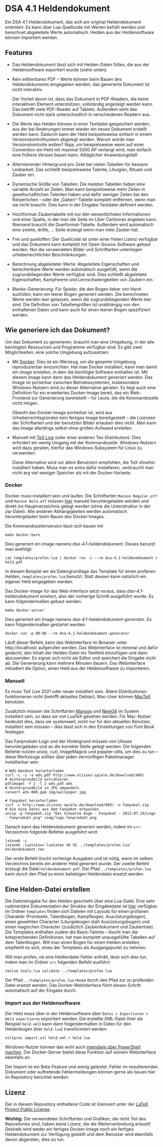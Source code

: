 # DSA 4.1 Heldendokument

Ein DSA 4.1 Heldendokument, das sich am original Heldendokument orientiert.
Es kann über Lua-Quellcode mit Werten befüllt werden und berechnet abgeleitete Werte automatisch.
Helden aus der Heldensoftware können importiert werden.

## Features

 * Das Heldendokument lässt sich mit Helden-Daten füllen, die aus der Heldensoftware exportiert wurde (siehe unten).
 * Kein editierbares PDF – Werte können beim Bauen des Heldendokuments eingegeben werden, das generierte Dokument ist nicht interaktiv.

   Der Vorteil davon ist, dass das Dokument in PDF-Readern, die keine interaktiven Element unterstützen, vollständig angezeigt werden kann.
   Das betrifft viele PDF-Reader auf Tablets.
   Außerdem sieht das Dokument nicht stark unterschiedlich in verschiedenen Readern aus.
 * Die Werte des Helden können in einer Textdatei gespeichert werden, aus der bei Änderungen immer wieder ein neues Dokument erstellt werden kann.
   Dadurch kann der Held beispielsweise einfach in einem Versionskontrollsystem abgelegt werden.
   Warum würde man Versionskontrolle wollen? Naja, um beispielsweise wenn auf einer Convention ein Held mit maximal 5000 AP verlangt wird, man einfach eine frühere Version bauen kann. Alltäglicher Anwendungsfall!
 * Alternierender Hintergrund pro Zeile bei vielen Tabellen für bessere Lesbarkeit.
   Das schließt beispielsweise Talente, Liturgien, Rituale und Zauber ein.
 * Dynamische Größe von Tabellen:
   Die meisten Tabellen haben eine variable Anzahl an Zeilen.
   Man kann beispielsweise mehr Zeilen in gesellschaftlichen Talenten haben und dafür weniger Zeilen bei den Körperlichen – oder die „Gaben“-Tabelle komplett entfernen, wenn man sie nicht braucht.
   Dies kann in der Eingabe-Textdatei definiert werden.
 * Hochformat-Zaubertabelle mit nur den wesentlichsten Informationen und einer Spalte, in der man die Seite im Liber Cantiones angeben kann.
   Niemand braucht die Querformat-Tabelle.
   Außerdem wird automatisch eine zweite, dritte, … Seite erzeugt wenn man viele Zauber hat.
 * Frei und quelloffen: Der Quellcode ist unter einer freien Lizenz verfügbar und das Dokument kann komplett mit Open-Source-Software gebaut werden.
   Nur die verwendeten Bilder und Schriftarten unterliegen urheberrechtlichen Beschränkungen.
 * Berechnung abgeleiteter Werte:
   Abgeleitete Eigenschaften und berechenbare Werte werden automatisch ausgefüllt, wenn die zugrundeliegenden Werte verfügbar sind.
   Dies schließt abgeleitete Eigenschaften, Kampfwerte und Lernschwierigkeiten von Zaubern ein.
 * Blanko-Generierung:
   Für Spieler, die den Bogen lieber von Hand ausfüllen, kann ein leerer Bogen generiert werden.
   Die berechneten Werte werden leer gelassen, wenn die zugrundeliegenden Werte leer sind.
   Die Definition von Tabellengrößen ist unabhängig von den enthaltenen Daten und kann auch für einen leeren Bogen spezifiziert werden.

## Wie generiere ich das Dokument?

Um das Dokument zu generieren, braucht man eine Umgebung, in der alle benötigten Ressourcen und Programme verfügbar sind.
Es gibt zwei Möglichkeiten, eine solche Umgebung aufzusetzen:

 * Mit [Docker](https://www.docker.com): Dies ist ein Werzeug, um die gesamte Umgebung reproduzierbar einzurichten.
   Hat man Docker installiert, kann man damit ein *image* erstellen, in dem die benötigte Software enthalten ist.
   Mit diesem Image kann dann das Heldendokument generiert werden.
   Das Image ist portierbar zwischen Betriebssystemen, insbesondere Windows-Nutzern wird zu dieser Alternative geraten.
   Es liegt auch eine Definition für ein erweitertes Docker-Image bereit, das ein Web-Frontend zur Generierung bereitstellt – für Leute, die die Kommandozeile nicht mögen.

   Obwohl das Docker-Image portierbar ist, wird aus Urheberrechtsgründen kein fertiges Image bereitgestellt – die Lizenzen der Schriftarten und der benutzten Bilder erlauben dies nicht.
   Man kann das Image allerdings selbst ohne großen Aufwand erstellen.
 * Manuell mit [TeX Live](https://www.tug.org/texlive/) (oder einer anderen Tex-Distribution):
   Dies erfordert ein wenig Umgang mit der Kommandozeile.
   Windows-Nutzern wird dazu geraten, hierfür das Windows-Subsystem für Linux zu verwenden.

   Diese Alternative wird vor allem Benutzern empfohlen, die TeX ohnehin installiert haben.
   Muss man es extra dafür installieren, verbraucht man nicht arg viel weniger Speicher als mit der Docker-Variante.

### Docker

Docker muss installiert sein und laufen.
Die Schriftarten `Manson Regular.otf` und `Manson Bold.otf` müssen [hier](https://fontsgeek.com/manson-font) manuell heruntergeladen werden und direkt ins Hauptverzeichnis gelegt werden (ohne die Unterstruktur in der zip-Datei).
Alle anderen Abhängigkeiten werden automatisch heruntergeladen beim Bauen des Docker-Images.

Die Kommandozeilenversion lässt sich bauen mit

    make docker-bare

Dies generiert ein Image namens *dsa-4.1-heldendokument*.
Dieses benutzt man wiefolgt:

    cat templates/profan.lua | docker run -i --rm dsa-4.1-heldendokument > held.pdf

In diesem Beispiel wir als Datengrundlage das Template für einen profanen Helden, `templates/profan.lua` benutzt.
Statt dessen kann natürlich ein eigener Held eingegeben werden.

Das Docker-Image für das Web-Interface setzt voraus, dass *dsa-4.1-heldendokument* existiert, also der vorherige Schritt ausgeführt wurde.
Es kann folgendermaßen gebaut werden:

    make docker-server

Dies generiert ein Image namens *dsa-4.1-heldendokument-generator*.
Es kann folgendermaßen gestartet werden:

    docker run -p 80:80 --rm dsa-4.1-heldendokument-generator

Läuft dieser Befehl, kann das Webinterface im Browser unter http://localhost/ aufgerufen werden.
Das Webinterface ist minimal und dafür gedacht, den Inhalt der Helden-Datei ins Textfeld einzufügen und dann abzusenden.
Es eignet sich nicht als Editor und speichert die Eingabe nicht ab.
Die Generierung kann mehrere Minuten dauern.
Das Webinterface inkludiert die Option, einen Held aus der Heldensoftware zu importieren.

### Manuell

Es muss TeX Live 2021 oder neuer installiert sein.
Ältere Distributionen funktionieren nicht (betrifft aktuelles Debian).
Mac-User können [MacTeX](https://www.tug.org/mactex/) benutzen.

Zusätzlich müssen die Schriftarten [Manson](https://fontsgeek.com/manson-font) und [NewG8](https://github.com/probonopd/font-newg8/releases/tag/continuous) im System installiert sein, so dass sie von LuaTeX gesehen werden.
Für Mac-Nutzer bedeutet dies, dass sie systemweit, nicht nur für den aktuellen Benutzer, installiert sein müssen – dies lässt sich in den Einstellungen von *Font Book* festlegen.

Das Fanprodukt-Logo und der Hintergrund müssen von Ulisses heruntergeladen und an die korrekte Stelle gelegt werden.
Die folgenden Befehle nutzen unzip, curl, ImageMagick und poppler-utils, um dies zu tun – diese Werkzeuge sollten über jeden vernünftigen Paketmanager installierbar sein:

    # WdS-Handout herunterladen
    curl -L -s -o wds.pdf http://www.ulisses-spiele.de/download/468/
    # Hintergrundbild extrahieren
    pdfimages -f 2 -l 2 wds.pdf wds
    # Hintergrundbild in JPG umwandeln
    convert wds-000.ppm img/wallpaper.jpg

    # Fanpaket herunterladen
    curl -L http://www.ulisses-spiele.de/download/889/ -o fanpaket.zip
    # Die eine Datei aus dem Fanpaket entpacken
    unzip -p fanpaket.zip "Das Schwarze Auge - Fanpaket - 2013.07.29/Logo - Fanprodukt.png" >img/logo-fanprodukt.png

Danach kann das Heldendokument generiert werden, indem im `src`-Verzeichnis folgende Befehle ausgeführt wird:

    latexmk -c
    latexmk -lualatex='lualatex %O %S ../templates/profan.lua' heldendokument.tex

Der erste Befehl löscht vorherige Ausgaben und ist nötig, wenn im selben Verzeichnis bereits ein anderer Held generiert wurde.
Der zweite Befehl erzeugt die Datei `heldendokument.pdf`.
Der Pfad `../templates/profan.lua` kann durch den Pfad zu einer beliebigen Heldendatei ersetzt werden.

## Eine Helden-Datei erstellen

Die Dateneingabe für den Helden geschieht über eine Lua-Datei.
Eine sehr rudimentäre Dokumentation der Struktur der Eingabedatei ist [hier](https://flyx.github.io/DSA-4.1-Heldendokument/) verfügbar.
Im Ordner `templates` finden sich Dateien mit Layouts für einen profanen Charakter (Frontseite, Talentbogen, Kampfbogen, Ausrüstungsbogen), einen geweihten Character (Liturgiebogen statt Ausrüstungsbogen) und einen magischen Character (zusätzlich Zauberdokument und Zauberliste).
Die Templates enthalten zudem die Basis-Talente – löscht man die entsprechenden Definitionen, hat man komplett unausgefüllte Tabellen auf dem Talentbogen.
Will man einen Bogen für einen Helden erstellen, empfiehlt es sich, eines der Templates als Ausgangspunkt zu nehmen.

Will man prüfen, ob eine Heldendatei Fehler enthält, lässt sich dies tun, indem man im Ordner `src` folgenden Befehl ausführt:

    texlua tools.lua validate ../templates/profan.lua

Der Pfad `../templates/profan.lua` muss durch den Pfad zur zu prüfenden Datei ersetzt werden.
Das Docker-Webinterface führt diesen Schritt automatisch auf der Eingabe durch.

### Import aus der Heldensoftware

Der Held muss über in der Heldensoftware über `Datei > Exportieren > Held exportieren` exportiert werden.
Die erstellte XML-Datei (hier als Beispiel `held.xml`) kann dann folgendermaßen in Daten für den Heldenbogen (hier `held.lua`) transformiert werden:

    xsltproc import.xsl held.xml > held.lua

Windows-Nutzer können das wohl auch [irgendwie über PowerShell machen](https://gist.github.com/wschwarz/5073004).
Der Docker-Server bietet diese Funktion auf seinem Webinterface ebenfalls an.

Der Import ist ein Beta-Feature und wenig getestet.
Fehler im resultierenden Dokument oder auftretende Fehlermeldungen können gerne als Issues hier im Repository berichtet werden.

## Lizenz

Der in diesem Repository enthaltene Code ist lizensiert unter der [LaTeX Project Public License](https://www.latex-project.org/lppl/).

**Wichtig:** Die verwendeten Schriftarten und Grafiken, die nicht Teil des Repositories sind, haben keine Lizenz, die die Weiterverbreitung erlaubt!
Deshalb wird weder ein fertiges Docker-Image noch ein fertiges Heldendokument zur Verfügung gestellt und dem Benutzer wird ebenfalls davon abgeraten, dies zu tun.

